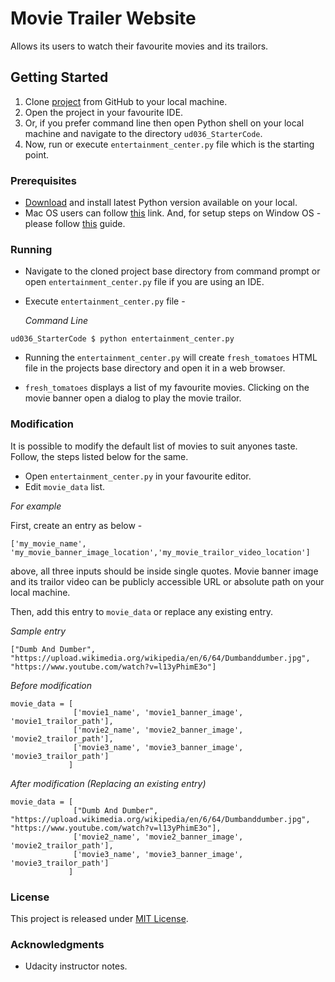 # Movie Trailer Website

Allows its users to watch their favourite movies and its trailors.

## Getting Started

1. Clone [project](https://github.com/trawat/ud036_StarterCode.git) from GitHub to your local machine.
2. Open the project in your favourite IDE.
3. Or, if you prefer command line then open Python shell on your local machine and navigate to the directory `ud036_StarterCode`.
4. Now, run or execute `entertainment_center.py` file which is the starting point.

### Prerequisites

* [Download](https://www.python.org/downloads/) and install latest Python version available on your local.
* Mac OS users can follow [this](http://docs.python-guide.org/en/latest/starting/install/osx/) link. And, for setup steps on Window OS - please follow [this](https://docs.python.org/3/using/windows.html) guide.

### Running

* Navigate to the cloned project base directory from command prompt or open `entertainment_center.py` file if you are using an IDE.
* Execute `entertainment_center.py` file -

  _Command Line_
```
ud036_StarterCode $ python entertainment_center.py
```

* Running the `entertainment_center.py` will create `fresh_tomatoes` HTML file in the projects base directory and open it in a web browser.

*  `fresh_tomatoes` displays a list of my favourite movies. Clicking on the movie banner open a dialog to play the movie trailor.

### Modification

It is possible to modify the default list of movies to suit anyones taste. Follow, the steps listed below for the same.

* Open `entertainment_center.py` in your favourite editor.
* Edit `movie_data` list.

_For example_

First, create an entry as below -

```
['my_movie_name', 'my_movie_banner_image_location','my_movie_trailor_video_location']
```
above, all three inputs should be inside single quotes. Movie banner image and its trailor video can be publicly accessible URL or absolute path on your local machine.

Then, add this entry to `movie_data` or replace any existing entry.

_Sample entry_
```
["Dumb And Dumber", "https://upload.wikimedia.org/wikipedia/en/6/64/Dumbanddumber.jpg", "https://www.youtube.com/watch?v=l13yPhimE3o"]
```

_Before modification_

```
movie_data = [
              ['movie1_name', 'movie1_banner_image', 'movie1_trailor_path'],
              ['movie2_name', 'movie2_banner_image', 'movie2_trailor_path'],
              ['movie3_name', 'movie3_banner_image', 'movie3_trailor_path']
             ]
```

_After modification (Replacing an existing entry)_

```
movie_data = [
              ["Dumb And Dumber", "https://upload.wikimedia.org/wikipedia/en/6/64/Dumbanddumber.jpg", "https://www.youtube.com/watch?v=l13yPhimE3o"],
              ['movie2_name', 'movie2_banner_image', 'movie2_trailor_path'],
              ['movie3_name', 'movie3_banner_image', 'movie3_trailor_path']
             ]
```

### License

This project is released under [MIT License](https://choosealicense.com/licenses/mit/).

### Acknowledgments
* Udacity instructor notes.
